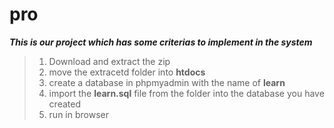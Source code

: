 # pro	
***This is our project which has some criterias to implement in the system***
> 1. Download and extract the zip
> 2. move the extracetd folder into **htdocs**
> 3. create a database in phpmyadmin with the name of **learn**
> 4. import the **learn.sql** file from the folder into the database you have created
> 5. run in browser

